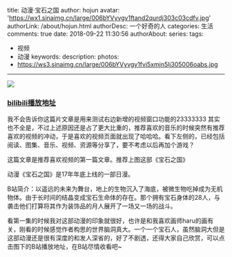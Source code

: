 title: 动漫·宝石之国
author: hojun
avatar: 'https://wx1.sinaimg.cn/large/006bYVyvgy1ftand2qurdj303c03cdfv.jpg'
authorLink: /about/hojun.html
authorDesc: 一个好奇的人
categories: 生活
comments: true
date: 2018-09-22 11:30:56
authorAbout:
series:
tags:
 - 视频
 - 动漫
keywords:
description:
photos:
 - https://ws3.sinaimg.cn/large/006bYVyvgy1fvi5xmjn5lj305006oabs.jpg
---
![](https://ws4.sinaimg.cn/large/006bYVyvgy1fvi68kqcoqj31c00u07wi.jpg)
### [bilibili播放地址](https://www.bilibili.com/bangumi/play/ss6434)
我不会告诉你这篇片文章是用来测试右边新增的视频窗口功能的23333333
其实也不全是，不过上述原因还是占了更大比重的，推荐喜欢的音乐的时候突然有推荐喜欢的视频的冲动，于是喜欢的视频页面就出现了哈哈哈。看下左侧的，已经包括阅读、图集、音乐、视频、资源等分享了，要不考虑以后再加个游戏？

这篇文章是推荐喜欢视频的第一篇文章。推荐上图这部《宝石之国》

动漫《宝石之国》是17年年底上线的一部日漫。

B站简介：以遥远的未来为舞台，地上的生物沉入了海底，被微生物吃掉成为无机物体。由于长时间的结晶变成宝石生命体的存在。那个拥有宝石身体的28人，与袭击他们打算将其作为装饰品的月人展开了一场又一场的战斗。

看第一集的时候我对这部动漫的印象就很好，也许是和我喜欢画师haru的画有关，刚看的时候感觉作者构思的世界脑洞真大。一个一个宝石人，虽然脑洞大但是这部动漫还是很有深度的和发人深省的，好了不剧透，还得大家自己欣赏，可以点击图下的B站播放地址，在B站尽情收看吧~